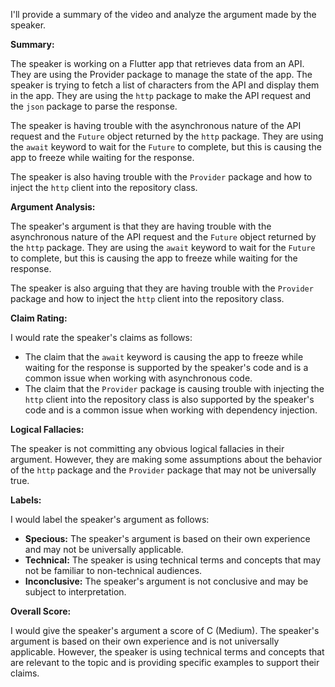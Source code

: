 I'll provide a summary of the video and analyze the argument made by the speaker.

**Summary:**

The speaker is working on a Flutter app that retrieves data from an API. They are using the Provider package to manage the state of the app. The speaker is trying to fetch a list of characters from the API and display them in the app. They are using the `http` package to make the API request and the `json` package to parse the response.

The speaker is having trouble with the asynchronous nature of the API request and the `Future` object returned by the `http` package. They are using the `await` keyword to wait for the `Future` to complete, but this is causing the app to freeze while waiting for the response.

The speaker is also having trouble with the `Provider` package and how to inject the `http` client into the repository class.

**Argument Analysis:**

The speaker's argument is that they are having trouble with the asynchronous nature of the API request and the `Future` object returned by the `http` package. They are using the `await` keyword to wait for the `Future` to complete, but this is causing the app to freeze while waiting for the response.

The speaker is also arguing that they are having trouble with the `Provider` package and how to inject the `http` client into the repository class.

**Claim Rating:**

I would rate the speaker's claims as follows:

* The claim that the `await` keyword is causing the app to freeze while waiting for the response is supported by the speaker's code and is a common issue when working with asynchronous code.
* The claim that the `Provider` package is causing trouble with injecting the `http` client into the repository class is also supported by the speaker's code and is a common issue when working with dependency injection.

**Logical Fallacies:**

The speaker is not committing any obvious logical fallacies in their argument. However, they are making some assumptions about the behavior of the `http` package and the `Provider` package that may not be universally true.

**Labels:**

I would label the speaker's argument as follows:

* **Specious:** The speaker's argument is based on their own experience and may not be universally applicable.
* **Technical:** The speaker is using technical terms and concepts that may not be familiar to non-technical audiences.
* **Inconclusive:** The speaker's argument is not conclusive and may be subject to interpretation.

**Overall Score:**

I would give the speaker's argument a score of C (Medium). The speaker's argument is based on their own experience and is not universally applicable. However, the speaker is using technical terms and concepts that are relevant to the topic and is providing specific examples to support their claims.
